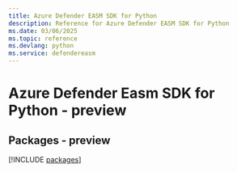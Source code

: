 ```yaml
---
title: Azure Defender EASM SDK for Python
description: Reference for Azure Defender EASM SDK for Python
ms.date: 03/06/2025
ms.topic: reference
ms.devlang: python
ms.service: defendereasm
---
```

# Azure Defender Easm SDK for Python - preview
## Packages - preview
[!INCLUDE [packages](defender-easm-index.md)]